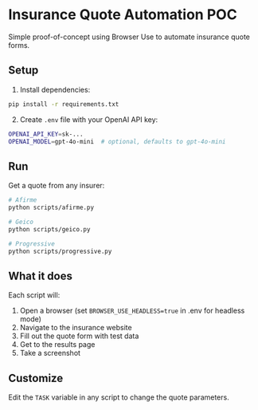 # Insurance Quote Automation POC

Simple proof-of-concept using Browser Use to automate insurance quote forms.

## Setup

1. Install dependencies:
```bash
pip install -r requirements.txt
```

2. Create `.env` file with your OpenAI API key:
```bash
OPENAI_API_KEY=sk-...
OPENAI_MODEL=gpt-4o-mini  # optional, defaults to gpt-4o-mini
```

## Run

Get a quote from any insurer:

```bash
# Afirme
python scripts/afirme.py

# Geico
python scripts/geico.py

# Progressive
python scripts/progressive.py
```

## What it does

Each script will:
1. Open a browser (set `BROWSER_USE_HEADLESS=true` in .env for headless mode)
2. Navigate to the insurance website
3. Fill out the quote form with test data
4. Get to the results page
5. Take a screenshot

## Customize

Edit the `TASK` variable in any script to change the quote parameters.
